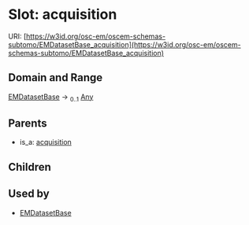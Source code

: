 
# Slot: acquisition



URI: [https://w3id.org/osc-em/oscem-schemas-subtomo/EMDatasetBase_acquisition](https://w3id.org/osc-em/oscem-schemas-subtomo/EMDatasetBase_acquisition)


## Domain and Range

[EMDatasetBase](EMDatasetBase.md) &#8594;  <sub>0..1</sub> [Any](Any.md)

## Parents

 *  is_a: [acquisition](acquisition.md)

## Children


## Used by

 * [EMDatasetBase](EMDatasetBase.md)
